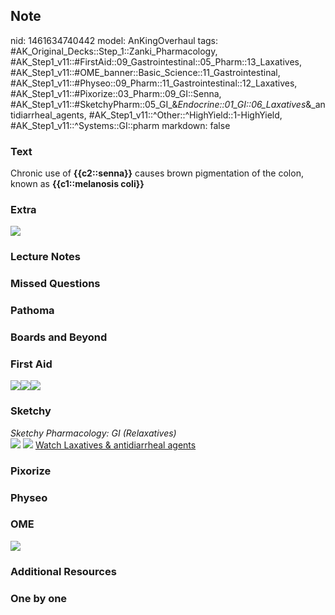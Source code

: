 ## Note
nid: 1461634740442
model: AnKingOverhaul
tags: #AK_Original_Decks::Step_1::Zanki_Pharmacology, #AK_Step1_v11::#FirstAid::09_Gastrointestinal::05_Pharm::13_Laxatives, #AK_Step1_v11::#OME_banner::Basic_Science::11_Gastrointestinal, #AK_Step1_v11::#Physeo::09_Pharm::11_Gastrointestinal::12_Laxatives, #AK_Step1_v11::#Pixorize::03_Pharm::09_GI::Senna, #AK_Step1_v11::#SketchyPharm::05_GI_&_Endocrine::01_GI::06_Laxatives_&_antidiarrheal_agents, #AK_Step1_v11::^Other::^HighYield::1-HighYield, #AK_Step1_v11::^Systems::GI::pharm
markdown: false

### Text
<div>
  Chronic use of <b>{{c2::senna}}</b> causes brown pigmentation of
  the colon, known as <b>{{c1::melanosis coli}}</b>
</div>

### Extra
<img src="paste-189871914221769.jpg">

### Lecture Notes


### Missed Questions


### Pathoma


### Boards and Beyond


### First Aid
<img src="paste-779854391803907.jpg"><img src=
"paste-789294729920515.jpg"><img src="paste-776259504177155.jpg">

### Sketchy
<div>
  <i>Sketchy Pharmacology: GI (Relaxatives)</i>
</div><img src=
"Screen%20Shot%202019-09-17%20at%209.10.50%20AM.png"> <img src=
"Screen%20Shot%202019-09-17%20at%209.10.59%20AM.png"> <a href=
"https://dashboard.sketchy.com/study/medical/courses/medical-pharmacology/units/medical-pharmacology-gi-endocrine/videos/medical-pharmacology-gi-and-endocrine-gi-laxatives?utm_source=anki&utm_medium=partnership&utm_campaign=february_update&utm_content=medical">
Watch Laxatives & antidiarrheal agents</a>

### Pixorize


### Physeo


### OME
<div class="ome-widget">
  <a href=
  "https://onlinemeded.org/spa/gastrointestinal?ref=anki"><img src=
  "_OME_AnkiFlashcards_Topic_2.png"></a>
</div>

### Additional Resources


### One by one

